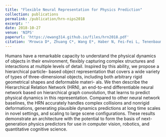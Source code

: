 ```yaml
---
title: "Flexible Neural Representation for Physics Prediction"
collection: publications
permalink: /publication/hrn-nips2018
excerpt: ''
date: 2018-10-27
venue: 'NIPS'
paperurl: 'https://ewang314.github.io/files/hrn2018.pdf'
citation: 'Mrowca D*, Zhuang C*, Wang E*, Haber N, Fei-Fei L, Tenenbaum JB, & Yamins D (2018). Flexible Neural Representation for Physics Prediction. In Advances in Neural Information Processing Systems (NIPS) 31'
---
```

Humans have a remarkable capacity to understand the physical dynamics of objects
in their environment, flexibly capturing complex structures and interactions at
multiple levels of detail. Inspired by this ability, we propose a hierarchical particle-
based object representation that covers a wide variety of types of three-dimensional
objects, including both arbitrary rigid geometrical shapes and deformable materi-
als.  We then describe the Hierarchical Relation Network (HRN), an end-to-end
differentiable neural network based on hierarchical graph convolution, that learns
to predict physical dynamics in this representation.  Compared to other neural
network baselines, the HRN accurately handles complex collisions and nonrigid
deformations, generating plausible dynamics predictions at long time scales in
novel settings, and scaling to large scene configurations. These results demonstrate
an architecture with the potential to form the basis of next-generation physics
predictors for use in computer vision, robotics, and quantitative cognitive science.

